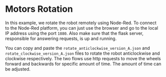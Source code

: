 # Motors Rotation

In this example, we rotate the robot remotely using Node-Red.
To connect to the Node-Red platform, you can just use the browser and go to the local IP address using the port `1880`. Also make sure that the flask server, responsible for answering requests, is up and running. 

You can copy and paste the `rotate_anticlockwise_version_A.json` and `rotate_clockwise_version_A.json` files to rotate the robot anticlockwise and clockwise respectively. 
The two flows use http requests to move the wheels forward and backwards for specific amount of time. The amount of time can be adjusted.
